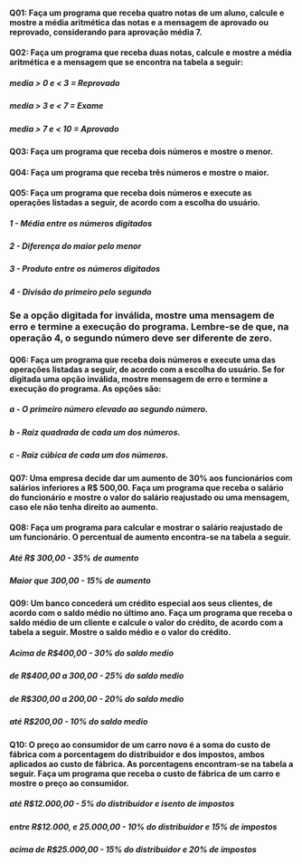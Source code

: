 #### Q01: Faça um programa que receba quatro notas de um aluno, calcule e mostre a média aritmética das notas e a mensagem de aprovado ou reprovado, considerando para aprovação média 7.
#### Q02: Faça um programa que receba duas notas, calcule e mostre a média aritmética e a mensagem que se encontra na tabela a seguir: 
##### media > 0 e < 3 = Reprovado
##### media > 3 e < 7 = Exame
##### media > 7 e < 10 = Aprovado
#### Q03: Faça um programa que receba dois números e mostre o menor.
#### Q04: Faça um programa que receba três números e mostre o maior.
#### Q05: Faça um programa que receba dois números e execute as operações listadas a seguir, de acordo com a escolha do usuário.
##### 1 - Média entre os números digitados
##### 2 - Diferença do maior pelo menor
##### 3 - Produto entre os números digitados
##### 4 - Divisão do primeiro pelo segundo
### Se a opção digitada for inválida, mostre uma mensagem de erro e termine a execução do programa. Lembre-se de que, na operação 4, o segundo número deve ser diferente de zero.
#### Q06: Faça um programa que receba dois números e execute uma das operações listadas a seguir, de acordo com a escolha do usuário. Se for digitada uma opção inválida, mostre mensagem de erro e termine a execução do programa. As opções são: 
##### a - O primeiro número elevado ao segundo número. 
##### b - Raiz quadrada de cada um dos números. 
##### c - Raiz cúbica de cada um dos números.
#### Q07: Uma empresa decide dar um aumento de 30% aos funcionários com salários inferiores a R$ 500,00. Faça um programa que receba o salário do funcionário e mostre o valor do salário reajustado ou uma mensagem, caso ele não tenha direito ao aumento.
#### Q08: Faça um programa para calcular e mostrar o salário reajustado de um funcionário. O percentual de aumento encontra-se na tabela a seguir.
##### Até R$ 300,00 - 35% de aumento
##### Maior que 300,00 - 15% de aumento
#### Q09: Um banco concederá um crédito especial aos seus clientes, de acordo com o saldo médio no último ano. Faça um programa que receba o saldo médio de um cliente e calcule o valor do crédito, de acordo com a tabela a seguir. Mostre o saldo médio e o valor do crédito.
##### Acima de R$400,00 - 30% do saldo medio
##### de R$400,00 a 300,00 - 25% do saldo medio
##### de R$300,00 a 200,00 - 20% do saldo medio
##### até R$200,00 - 10% do saldo medio
#### Q10:  O preço ao consumidor de um carro novo é a soma do custo de fábrica com a porcentagem do distribuidor e dos impostos, ambos aplicados ao custo de fábrica. As porcentagens encontram-se na tabela a seguir. Faça um programa que receba o custo de fábrica de um carro e mostre o preço ao consumidor.
##### até R$12.000,00 - 5% do distribuidor e isento de impostos
##### entre R$12.000, e 25.000,00 - 10% do distribuidor e 15% de impostos
##### acima de R$25.000,00 - 15% do distribuidor e 20% de impostos


